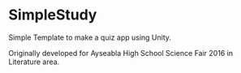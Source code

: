 # SimpleStudy
Simple Template to make a quiz app using Unity.

Originally developed for Ayseabla High School Science Fair 2016 in Literature area.
